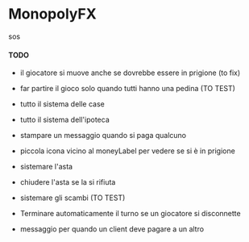# MonopolyFX

sos

#### TODO

- il giocatore si muove anche se dovrebbe essere in prigione (to fix)
- far partire il gioco solo quando tutti hanno una pedina (TO TEST)
- tutto il sistema delle case
- tutto il sistema dell'ipoteca
- stampare un messaggio quando si paga qualcuno
- piccola icona vicino al moneyLabel per vedere se si è in prigione
- sistemare l'asta
- chiudere l'asta se la si rifiuta
- sistemare gli scambi (TO TEST)


- Terminare automaticamente il turno se un giocatore si disconnette
- messaggio per quando un client deve pagare a un altro